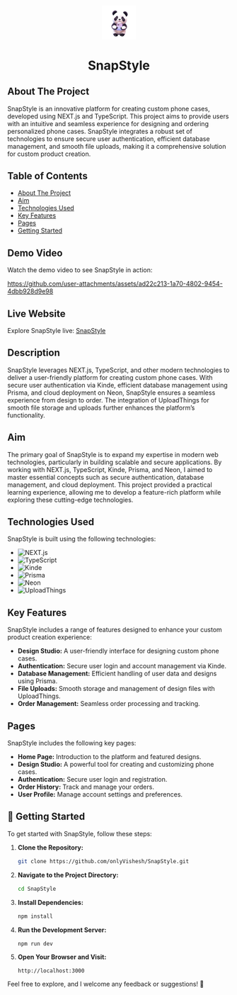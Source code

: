 <p align="center"><img src="./public/panda-1.png" width="15%" background="transparent"/></p>
<h1 align="center">SnapStyle</h1>

## About The Project

SnapStyle is an innovative platform for creating custom phone cases, developed using NEXT.js and TypeScript. This project aims to provide users with an intuitive and seamless experience for designing and ordering personalized phone cases. SnapStyle integrates a robust set of technologies to ensure secure user authentication, efficient database management, and smooth file uploads, making it a comprehensive solution for custom product creation.

## Table of Contents

- [About The Project](#about-the-project)
- [Aim](#aim)
- [Technologies Used](#technologies-used)
- [Key Features](#key-features)
- [Pages](#pages)
- [Getting Started](#-getting-started)

## Demo Video

Watch the demo video to see SnapStyle in action:



https://github.com/user-attachments/assets/ad22c213-1a70-4802-9454-4dbb928d9e98




## Live Website

Explore SnapStyle live: [SnapStyle](https://snap-style.vercel.app/)

## Description

SnapStyle leverages NEXT.js, TypeScript, and other modern technologies to deliver a user-friendly platform for creating custom phone cases. With secure user authentication via Kinde, efficient database management using Prisma, and cloud deployment on Neon, SnapStyle ensures a seamless experience from design to order. The integration of UploadThings for smooth file storage and uploads further enhances the platform’s functionality.

## Aim

The primary goal of SnapStyle is to expand my expertise in modern web technologies, particularly in building scalable and secure applications. By working with NEXT.js, TypeScript, Kinde, Prisma, and Neon, I aimed to master essential concepts such as secure authentication, database management, and cloud deployment. This project provided a practical learning experience, allowing me to develop a feature-rich platform while exploring these cutting-edge technologies.

## Technologies Used

SnapStyle is built using the following technologies:

- ![NEXT.js](https://img.shields.io/badge/NEXT.js-000000?style=for-the-badge&logo=nextdotjs&logoColor=white)
- ![TypeScript](https://img.shields.io/badge/TypeScript-3178C6?style=for-the-badge&logo=typescript&logoColor=white)
- ![Kinde](https://img.shields.io/badge/Kinde-007ACC?style=for-the-badge&logo=kinde&logoColor=white)
- ![Prisma](https://img.shields.io/badge/Prisma-5A29E3?style=for-the-badge&logo=prisma&logoColor=white)
- ![Neon](https://img.shields.io/badge/Neon-000000?style=for-the-badge&logo=neon&logoColor=white)
- ![UploadThings](https://img.shields.io/badge/UploadThings-5A29E3?style=for-the-badge&logo=uploadthings&logoColor=white)

## Key Features

SnapStyle includes a range of features designed to enhance your custom product creation experience:

- **Design Studio:** A user-friendly interface for designing custom phone cases.
- **Authentication:** Secure user login and account management via Kinde.
- **Database Management:** Efficient handling of user data and designs using Prisma.
- **File Uploads:** Smooth storage and management of design files with UploadThings.
- **Order Management:** Seamless order processing and tracking.

## Pages

SnapStyle includes the following key pages:

- **Home Page:** Introduction to the platform and featured designs.
- **Design Studio:** A powerful tool for creating and customizing phone cases.
- **Authentication:** Secure user login and registration.
- **Order History:** Track and manage your orders.
- **User Profile:** Manage account settings and preferences.

## 🌟 Getting Started

To get started with SnapStyle, follow these steps:

1. **Clone the Repository:**

    ```bash
    git clone https://github.com/onlyVishesh/SnapStyle.git
    ```

2. **Navigate to the Project Directory:**

    ```bash
    cd SnapStyle
    ```

3. **Install Dependencies:**

    ```bash
    npm install
    ```

4. **Run the Development Server:**

    ```bash
    npm run dev
    ```

5. **Open Your Browser and Visit:**

    ```
    http://localhost:3000
    ```

Feel free to explore, and I welcome any feedback or suggestions! 🚀
